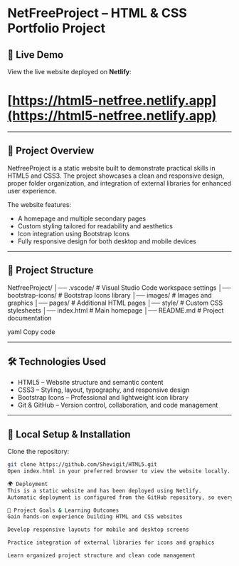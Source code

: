 # NetFreeProject – HTML & CSS Portfolio Project

## 🌟 Live Demo
View the live website deployed on **Netlify**:  

# **[https://html5-netfree.netlify.app](https://html5-netfree.netlify.app)**

---

## 📖 Project Overview
NetfreeProject is a static website built to demonstrate practical skills in HTML5 and CSS3. The project showcases a clean and responsive design, proper folder organization, and integration of external libraries for enhanced user experience.

The website features:  
- A homepage and multiple secondary pages  
- Custom styling tailored for readability and aesthetics  
- Icon integration using Bootstrap Icons  
- Fully responsive design for both desktop and mobile devices  

---

## 📂 Project Structure
NetfreeProject/
│── .vscode/ # Visual Studio Code workspace settings
│── bootstrap-icons/ # Bootstrap Icons library
│── images/ # Images and graphics
│── pages/ # Additional HTML pages
│── style/ # Custom CSS stylesheets
│── index.html # Main homepage
│── README.md # Project documentation

yaml
Copy code

---

## 🛠️ Technologies Used
- HTML5 – Website structure and semantic content  
- CSS3 – Styling, layout, typography, and responsive design  
- Bootstrap Icons – Professional and lightweight icon library  
- Git & GitHub – Version control, collaboration, and code management  

---

## 🚀 Local Setup & Installation
Clone the repository:

```bash
git clone https://github.com/Shevigit/HTML5.git
Open index.html in your preferred browser to view the website locally.

🌍 Deployment
This is a static website and has been deployed using Netlify.
Automatic deployment is configured from the GitHub repository, so every push updates the live website.

🎯 Project Goals & Learning Outcomes
Gain hands-on experience building HTML and CSS websites

Develop responsive layouts for mobile and desktop screens

Practice integration of external libraries for icons and graphics

Learn organized project structure and clean code management


